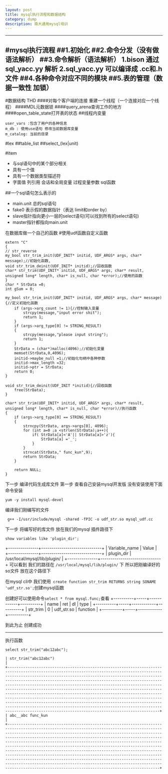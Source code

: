 ```yaml
---
layout: post
title: mysql执行流程和数据结构
category: dump
description: 南大通用mysql培训
---
```


--- 
#mysql执行流程
##1.初始化
##2.命令分发（没有做语法解析）
##3.命令解析（语法解析）
1.bison 通过 sql_yacc.yy 解析
2.sql_yacc.yy 可以编译成 .cc和.h文件
##4.各种命令对应不同的模块
##5.表的管理（数据一致性 加锁）
---

#数据结构 THD
####对每个客户端的连接 重建一个线程（一个连接对应一个线程）
####MDL元数据锁
####query_arena查询工作的地方
####open_table_state打开表的状态
##线程内变量
```
user_vars :包含了用户的各种信息
m_db : 使用use语句 修改当前数据库变量
m_catalog: 当前的目录
```

#lex
##table_list
##select_(lex|unit)

#item

+ 与sql语句中的某个部分相关
+ 具有一个值
+ 具有一个数据类型描述符
+ 字面值 列引用 会话和全局变量 过程变量参数 sql函数

##一个sql语句怎么表示的
+ main.unit 总的sql语句
+ fake0 表示假的数据指针（表达 limit和order by）
+ slave指针指向更小一层的select语句(可以找到所有的select语句)
+ master指针都指向main.unit

在数据库做一个自己的函数
#使用udf函数自定义函数
```
extern "C"
{
// str_reverse
my_bool str_trim_init(UDF_INIT* initid, UDF_ARGS* args, char* message);//初始化函数,
void str_trim_deinit(UDF_INIT* initid);//回收函数
char* str_trim(UDF_INIT* initid, UDF_ARGS* args, char* result, unsigned long* length, char* is_null, char *error);//使用的函数
}
char * StrData =0;
int gSum = 0;

my_bool str_trim_init(UDF_INIT* initid, UDF_ARGS* args, char* message){//定义初始化函数
    if (args->arg_count != 1){//控制输入变量
        strcpy(message,"input error shit");
        return 1;
    }
    if (args->arg_type[0] != STRING_RESULT)
    {
        strcpy(message,"please input string");
        return 1;
    }
    StrData = (char*)malloc(4096);//初始化变量
    memset(StrData,0,4096);
    initid->maybe_null =1;//初始化句柄中各种参数
    initid->max_length =32;
    initid->ptr = StrData;
    return 0;
}

void str_trim_deinit(UDF_INIT *initid){//回收函数
    free(StrData);
}

char* str_trim(UDF_INIT* initid, UDF_ARGS* args, char* result, unsigned long* length, char* is_null, char *error)//执行函数
{
    if (args->arg_type[0] == STRING_RESULT)
    {   
        strncpy(StrData, args->args[0], 4096);
        for (int a=0 ;a <strlen(StrData);a++){
            if( StrData[a]<'A'|| StrData[a]>'z'){
                StrData[a] ='_';
            }
        }
        strncat(StrData," func_kun",9);
        return StrData;
    }

    return NULL;
}
```

下一步 编译代码生成库文件
第一步 查看自己安装mysql开发版 没有安装使用下面命令安装
```
yum -y install mysql-devel
```
编译我们刚编写的文件
```
 g++ -I/usr/include/mysql -shared -fPIC -o udf_str.so mysql_udf.cc 
```
下一步 将编写好的库文件 放在我们的mysql 插件路径下
```
show variables like 'plugin_dir';
```
+---------------+------------------------------+
| Variable_name | Value                        |
+---------------+------------------------------+
| plugin_dir    | /usr/local/mysql/lib/plugin/ |
+---------------+------------------------------+
可以看到 我们的路径在 ```/usr/local/mysql/lib/plugin/``` 下
所以把刚编译好的so文件 放在这个路径下

在mysql cli中 我们使用``` create function str_trim RETURNS string SONAME 'udf_str.so';```创建mysql函数

创建好可以使用命令```select * from mysql.func;```查看
+----------+-----+------------+----------+
| name     | ret | dl         | type     |
+----------+-----+------------+----------+
| str_trim |   0 | udf_str.so | function |
+----------+-----+------------+----------+

到此为止 创建成功

---

执行函数
```
select str_trim("abc12abc");
```
```+------------------------------------------------------------------------------------------------------------------------------------------------------------------------------------------------------------------------------------------------------------------------------------------------------------------------------------------------------------------------------------------------------------------------------------------------------------------------------------------------------------------------------------------------------------------------------------------------------------------------------------------------------------------------------------------------------------------------------------------------------------------------------------------------+
| str_trim("abc12abc")                                                                                                                                                                                                                                                                                                                                                                                                                                                                                                                                                                                                                                                                                                                                                                           |
+------------------------------------------------------------------------------------------------------------------------------------------------------------------------------------------------------------------------------------------------------------------------------------------------------------------------------------------------------------------------------------------------------------------------------------------------------------------------------------------------------------------------------------------------------------------------------------------------------------------------------------------------------------------------------------------------------------------------------------------------------------------------------------------------+
| abc__abc func_kun                                                                                                                                                                                                                                                                                                                                                                                                                                                                                                                                                                                                                                                                                                                                                                              |
+------------------------------------------------------------------------------------------------------------------------------------------------------------------------------------------------------------------------------------------------------------------------------------------------------------------------------------------------------------------------------------------------------------------------------------------------------------------------------------------------------------------------------------------------------------------------------------------------------------------------------------------------------------------------------------------------------------------------------------------------------------------------------------------------+
```
